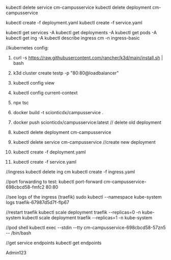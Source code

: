 kubectl delete service cm-campusservice
kubectl delete deployment cm-campusservice

kubectl create -f deployment.yaml
kubectl create -f service.yaml

kubectl get services  -A
kubectl get deployments  -A
kubectl get pods  -A
kubectl get ing -A
kubectl describe ingress cm -n ingress-basic

//kubernetes config:
1. curl -s https://raw.githubusercontent.com/rancher/k3d/main/install.sh | bash
2. k3d cluster create testp -p "80:80@loadbalancer"
3. kubectl config view
4. kubectl config current-context


1. npx tsc
2. docker build -t scionticdx/campusservice . 
3. docker push scionticdx/campusservice:latest
// delete old deployment
4. kubectl delete deployment cm-campusservice
5. kubectl delete service cm-campusservice
//create new deployment
6. kubectl create -f deployment.yaml
7. kubectl create -f service.yaml

//ingress
kubectl delete ing cm
kubectl create -f ingress.yaml


//port forwarding to test:
kubectl port-forward cm-campusservice-698cbcd58-fmfc2 80:80

//see logs of the ingress (traefik)
sudo kubectl --namespace kube-system logs traefik-67987d5d7f-flp67


//restart traefik 
kubectl scale deployment traefik  --replicas=0 -n kube-system
kubectl scale deployment traefik  --replicas=1 -n kube-system


//pod shell
kubectl exec --stdin --tty cm-campusservice-698cbcd58-57zn5 -- /bin/bash



//get service endpoints 
kubectl get endpoints <name>



Admin123